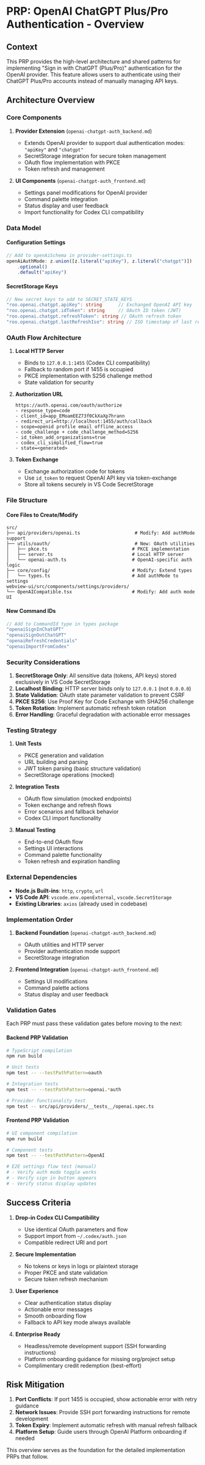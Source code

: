 # PRP: OpenAI ChatGPT Plus/Pro Authentication - Overview

## Context

This PRP provides the high-level architecture and shared patterns for implementing "Sign in with ChatGPT (Plus/Pro)" authentication for the OpenAI provider. This feature allows users to authenticate using their ChatGPT Plus/Pro accounts instead of manually managing API keys.

## Architecture Overview

### Core Components

1. **Provider Extension** (`openai-chatgpt-auth_backend.md`)

    - Extends OpenAI provider to support dual authentication modes: `"apiKey"` and `"chatgpt"`
    - SecretStorage integration for secure token management
    - OAuth flow implementation with PKCE
    - Token refresh and management

2. **UI Components** (`openai-chatgpt-auth_frontend.md`)
    - Settings panel modifications for OpenAI provider
    - Command palette integration
    - Status display and user feedback
    - Import functionality for Codex CLI compatibility

### Data Model

#### Configuration Settings

```typescript
// Add to openAiSchema in provider-settings.ts
openAiAuthMode: z.union([z.literal("apiKey"), z.literal("chatgpt")])
	.optional()
	.default("apiKey")
```

#### SecretStorage Keys

```typescript
// New secret keys to add to SECRET_STATE_KEYS
"roo.openai.chatgpt.apiKey": string      // Exchanged OpenAI API key
"roo.openai.chatgpt.idToken": string     // OAuth ID token (JWT)
"roo.openai.chatgpt.refreshToken": string // OAuth refresh token
"roo.openai.chatgpt.lastRefreshIso": string // ISO timestamp of last refresh
```

### OAuth Flow Architecture

1. **Local HTTP Server**

    - Binds to `127.0.0.1:1455` (Codex CLI compatibility)
    - Fallback to random port if 1455 is occupied
    - PKCE implementation with S256 challenge method
    - State validation for security

2. **Authorization URL**

    ```
    https://auth.openai.com/oauth/authorize
    - response_type=code
    - client_id=app_EMoamEEZ73f0CkXaXp7hrann
    - redirect_uri=http://localhost:1455/auth/callback
    - scope=openid profile email offline_access
    - code_challenge + code_challenge_method=S256
    - id_token_add_organizations=true
    - codex_cli_simplified_flow=true
    - state=<generated>
    ```

3. **Token Exchange**
    - Exchange authorization code for tokens
    - Use `id_token` to request OpenAI API key via token-exchange
    - Store all tokens securely in VS Code SecretStorage

### File Structure

#### Core Files to Create/Modify

```
src/
├── api/providers/openai.ts                    # Modify: Add authMode support
├── utils/oauth/                               # New: OAuth utilities
│   ├── pkce.ts                               # PKCE implementation
│   ├── server.ts                             # Local HTTP server
│   └── openai-auth.ts                        # OpenAI-specific auth logic
├── core/config/                              # Modify: Extend types
│   └── types.ts                              # Add authMode to settings
webview-ui/src/components/settings/providers/
└── OpenAICompatible.tsx                      # Modify: Add auth mode UI
```

#### New Command IDs

```typescript
// Add to CommandId type in types package
"openaiSignInChatGPT"
"openaiSignOutChatGPT"
"openaiRefreshCredentials"
"openaiImportFromCodex"
```

### Security Considerations

1. **SecretStorage Only**: All sensitive data (tokens, API keys) stored exclusively in VS Code SecretStorage
2. **Localhost Binding**: HTTP server binds only to `127.0.0.1` (not `0.0.0.0`)
3. **State Validation**: OAuth state parameter validation to prevent CSRF
4. **PKCE S256**: Use Proof Key for Code Exchange with SHA256 challenge
5. **Token Rotation**: Implement automatic refresh token rotation
6. **Error Handling**: Graceful degradation with actionable error messages

### Testing Strategy

1. **Unit Tests**

    - PKCE generation and validation
    - URL building and parsing
    - JWT token parsing (basic structure validation)
    - SecretStorage operations (mocked)

2. **Integration Tests**

    - OAuth flow simulation (mocked endpoints)
    - Token exchange and refresh flows
    - Error scenarios and fallback behavior
    - Codex CLI import functionality

3. **Manual Testing**
    - End-to-end OAuth flow
    - Settings UI interactions
    - Command palette functionality
    - Token refresh and expiration handling

### External Dependencies

- **Node.js Built-ins**: `http`, `crypto`, `url`
- **VS Code API**: `vscode.env.openExternal`, `vscode.SecretStorage`
- **Existing Libraries**: `axios` (already used in codebase)

### Implementation Order

1. **Backend Foundation** (`openai-chatgpt-auth_backend.md`)

    - OAuth utilities and HTTP server
    - Provider authentication mode support
    - SecretStorage integration

2. **Frontend Integration** (`openai-chatgpt-auth_frontend.md`)
    - Settings UI modifications
    - Command palette actions
    - Status display and user feedback

### Validation Gates

Each PRP must pass these validation gates before moving to the next:

#### Backend PRP Validation

```bash
# TypeScript compilation
npm run build

# Unit tests
npm test -- --testPathPattern=oauth

# Integration tests
npm test -- --testPathPattern=openai.*auth

# Provider functionality test
npm test -- src/api/providers/__tests__/openai.spec.ts
```

#### Frontend PRP Validation

```bash
# UI component compilation
npm run build

# Component tests
npm test -- --testPathPattern=OpenAI

# E2E settings flow test (manual)
# - Verify auth mode toggle works
# - Verify sign in button appears
# - Verify status display updates
```

## Success Criteria

1. **Drop-in Codex CLI Compatibility**

    - Use identical OAuth parameters and flow
    - Support import from `~/.codex/auth.json`
    - Compatible redirect URI and port

2. **Secure Implementation**

    - No tokens or keys in logs or plaintext storage
    - Proper PKCE and state validation
    - Secure token refresh mechanism

3. **User Experience**

    - Clear authentication status display
    - Actionable error messages
    - Smooth onboarding flow
    - Fallback to API key mode always available

4. **Enterprise Ready**
    - Headless/remote development support (SSH forwarding instructions)
    - Platform onboarding guidance for missing org/project setup
    - Complimentary credit redemption (best-effort)

## Risk Mitigation

1. **Port Conflicts**: If port 1455 is occupied, show actionable error with retry guidance
2. **Network Issues**: Provide SSH port forwarding instructions for remote development
3. **Token Expiry**: Implement automatic refresh with manual refresh fallback
4. **Platform Setup**: Guide users through OpenAI Platform onboarding if needed

This overview serves as the foundation for the detailed implementation PRPs that follow.
